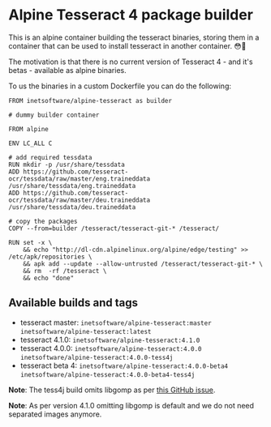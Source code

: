# Alpine Tesseract 4 package builder

This is an alpine container building the tesseract binaries, storing them in a container that can be used to install tesseract in another container. 😳🎉

The motivation is that there is no current version of Tesseract 4 - and it's betas - available as alpine binaries.

To us the binaries in a custom Dockerfile you can do the following:

    FROM inetsoftware/alpine-tesseract as builder

    # dummy builder container

    FROM alpine

    ENV LC_ALL C

    # add required tessdata
    RUN mkdir -p /usr/share/tessdata
    ADD https://github.com/tesseract-ocr/tessdata/raw/master/eng.traineddata /usr/share/tessdata/eng.traineddata
    ADD https://github.com/tesseract-ocr/tessdata/raw/master/deu.traineddata /usr/share/tessdata/deu.traineddata

    # copy the packages
    COPY --from=builder /tesseract/tesseract-git-* /tesseract/

    RUN set -x \
        && echo "http://dl-cdn.alpinelinux.org/alpine/edge/testing" >> /etc/apk/repositories \
        && apk add --update --allow-untrusted /tesseract/tesseract-git-* \
        && rm  -rf /tesseract \
        && echo "done"

## Available builds and tags

  * tesseract master: `inetsoftware/alpine-tesseract:master` `inetsoftware/alpine-tesseract:latest`
  * tesseract 4.1.0: `inetsoftware/alpine-tesseract:4.1.0`
  * tesseract 4.0.0: `inetsoftware/alpine-tesseract:4.0.0` `inetsoftware/alpine-tesseract:4.0.0-tess4j`
  * tesseract beta 4: `inetsoftware/alpine-tesseract:4.0.0-beta4` `inetsoftware/alpine-tesseract:4.0.0-beta4-tess4j`

**Note**: The tess4j build omits libgomp as per [this GitHub issue](https://github.com/tesseract-ocr/tesseract/issues/1860).

**Note**: As per version 4.1.0 omitting libgomp is default and we do not need separated images anymore.
